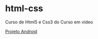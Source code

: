 # html-css
 Curso de Html5 e Css3 do Curso em video

<a href="https://rafaelserrani.github.io/html-css/exercicios/desafio10-01/index.html" target="_blank">Projeto Android</a>